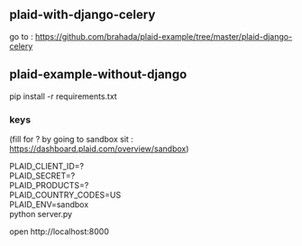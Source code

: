 ## plaid-with-django-celery
go to : https://github.com/brahada/plaid-example/tree/master/plaid-django-celery


## plaid-example-without-django
pip install -r requirements.txt

### keys
(fill for ? by going to sandbox sit : https://dashboard.plaid.com/overview/sandbox)

PLAID_CLIENT_ID=? \
PLAID_SECRET=? \
PLAID_PRODUCTS=? \
PLAID_COUNTRY_CODES=US \
PLAID_ENV=sandbox \
python server.py

open http://localhost:8000


